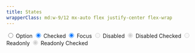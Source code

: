 ```yaml
---
title: States
wrapperClass: md:w-9/12 mx-auto flex justify-center flex-wrap
---
```


<label class="vv-radio" for="radio-option">
    <input id="radio-option" 
           type="radio" 
           name="radio-option" 
           value="radio-option" />
    Option
</label>
<label class="vv-radio" for="radio-option-checked">
    <input id="radio-option-checked" 
           type="radio" 
           name="radio-option-checked" 
           value="radio-option-checked" 
           checked="checked" />
    Checked
</label>
<label class="vv-radio" for="radio-option-checked">
    <input id="radio-option-focus" 
           type="radio" 
           name="radio-option-focus" 
           value="radio-option-focus" 
           checked="checked" 
           class="focus-visible" />
    Focus
</label>
<label class="vv-radio" for="radio-option-disabled">
    <input id="radio-option-disabled" 
           type="radio" 
           name="radio-option-disabled" 
           value="radio-option-disabled" 
           disabled="disabled" />
    Disabled
</label>
<label class="vv-radio" for="radio-option-disabled-checked">
    <input id="radio-option-disabled-checked" 
           type="radio" 
           name="radio-option-disabled-checked" 
           value="radio-option-disabled-checked" 
           disabled="disabled" 
           checked="checked" />
    Disabled Checked
</label>
<label class="vv-radio 
              vv-radio--readonly" for="radio-option-readonly">
    <input id="radio-option-readonly" 
           type="radio" 
           name="radio-option-readonly" 
           value="radio-option-readonly" 
           disabled="disabled" 
           tabindex="-1" />
    Readonly
</label>
<label class="vv-radio 
              vv-radio--readonly" for="radio-option-readonly-checked">
    <input id="radio-option-readonly-checked" 
           type="radio" 
           name="radio-option-readonly-checked" 
           value="radio-option-readonly-checked" 
           disabled="disabled"
           checked="checked" 
           tabindex="-1" />
    Readonly Checked
</label>
